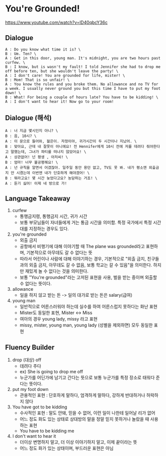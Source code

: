 # You're Grounded!
https://www.youtube.com/watch?v=lD40qbcY36c

## Dialogue
```
A : Do you know what time it is? \
B : Um. Ten? \
A : Get in this door, young man. It's midnight, you are two hours past curfew. \
B : I know, but is wasn't my fault! I told Jennifer she had to drop me off before ten, but she wouldn't leave the party! \
A : I don't care! You are grounded for life, mister! \
B : Mom! That is so unfair! \
A : You know the rules and you broke them. No allowance and no TV for a week. I usually never ground you but this time I have to put my foot down! \
B : What! For being a couple of hours late? You have to be kidding! \
A : I don't want to hear it! Now go to your room!
```

## Dialogue (해석)
```
A : 너 지금 몇시인지 아니? \
B : 음, 10시? \
A : 이 문으로 들어와, 젊은이. 자정이야, 귀가시간이 두 시간이나 지났어. \
B : 맞아요, 근데 내 잘못이 아니에요! 전 Hennifer에게 10시 전에 저를 데려다 줘야한다고 말했는데, 그녀가 파티를 떠나지 않았어요! \
A : 상관없어! 넌 평생 , 아저씨! \
B : 엄마! 너무 불공평해요! \
A : 넌 규칙을 알면서 어겼잖아. 일주일 동안 용던 없고, TV도 못 봐. 내가 평소엔 외출금지 안 시켰는데 이번엔 내가 단호하게 해야겠어! \
B : 뭐라고요! 몇 시간 늦었다고요? 농담하는 거죠! \
A : 듣기 싫어! 이제 네 방으로 가!
```

## Language Takeaway
1. curfew
    * 통행금지령, 통행금지 시간, 귀가 시간
    * 보통 부모님들이 자녀들에게 거는 통금 시간을 의미함. 특정 국가에서 특정 시간대를 지정하는 경우도 있다.
2. you're grounded
    * 외출 금지
    * 공항에서 비행기에 대해 이야기할 때 The plane was grounded라고 표현하며, 기본적으로 아무데도 갈 수 없다는 뜻
    * 따라서 어린이나 사람에 대해 이야기하는 경우, 기본적으로 "외출 금지, 친구들과의 외출 금지, 아무데도 갈 수 없음, 보통 학교는 갈 수 있음"을 의미한다. 하지만 재밌게 놀 수 없다는 것을 의미한다.
    * 보통 "You're grounded"라는 고저된 표현을 사용, 벌을 받는 중이며 외출할 수 없다는 뜻이다.
3. allowance
    * 일을 하지 않고 받는 돈 -> 일의 대가로 받는 돈은 salary(급여)
4. young man
    * 일반적으로 어른스러워야 하는데 실수를 하여 어른스럽지 못하다는 화난 표현
    * Mister도 동일한 표현, Mister <-> Miss
    * 여아의 경우 young lady, missy 라고 표현
    * missy, mister, young man, young lady (성별을 제외하면) 모두 동일한 표현

## Fluency Builder
1. drop (대상) off
    * 데려다 주다
    * ex) She is going to drop me off
    * 누군가를 어딘가에 남기고 간다는 뜻으로 보통 누군가를 특정 장소로 태워다 준다는 뜻이다.
2. put my foot down
    * 관용적인 표현 : 단호하게 말하다, 엄격하게 말하다, 강하게 반대하거나 허락하지 않다
3. You have got to be kidding
    * 수사적인 표현 : 말도 안돼, 믿을 수 없어, 이런 일이 나한테 일어날 리가 없어
    * 어느 정도 화도 있는 상태로 상대방의 말을 정말 믿지 못하거나 놀랐을 때 사용하는 표현
    * You have to be kidding me
4. I don't want to hear it
    * 더이상 변명하지 말고, 더 이상 이야기하지 말고, 이제 끝이라는 뜻
    * 어느 정도 화가 있는 상태이며, 부드러운 표현은 아님